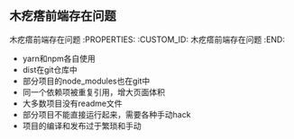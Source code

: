木疙瘩前端存在问题
---------------------------

木疙瘩前端存在问题
   :PROPERTIES:
   :CUSTOM_ID: 木疙瘩前端存在问题
   :END:

- yarn和npm各自使用
- dist在git仓库中
- 部分项目的node_modules也在git中
- 同一个依赖项被重复引用，增大页面体积
- 大多数项目没有readme文件
- 部分项目不能直接运行起来，需要各种手动hack
- 项目的编译和发布过于繁琐和手动
